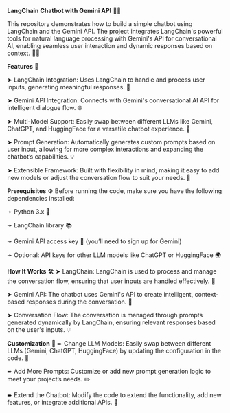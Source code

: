 **LangChain Chatbot with Gemini API** 🤖✨

This repository demonstrates how to build a simple chatbot using LangChain and the Gemini API. The project integrates LangChain's powerful tools for natural language processing with Gemini's API for conversational AI, enabling seamless user interaction and dynamic responses based on context. 💬🤝

**Features** 🌟

➤ LangChain Integration: Uses LangChain to handle and process user inputs, generating meaningful responses. 🧠

➤ Gemini API Integration: Connects with Gemini's conversational AI API for intelligent dialogue flow. 🌐

➤ Multi-Model Support: Easily swap between different LLMs like Gemini, ChatGPT, and HuggingFace for a versatile chatbot experience. 🔄

➤ Prompt Generation: Automatically generates custom prompts based on user input, allowing for more complex interactions and expanding the chatbot’s capabilities. 💡

➤ Extensible Framework: Built with flexibility in mind, making it easy to add new models or adjust the conversation flow to suit your needs. 🔧

**Prerequisites** ⚙️
Before running the code, make sure you have the following dependencies installed:

➛ Python 3.x 🐍

➛ LangChain library 📚

➛ Gemini API access key 🔑 (you’ll need to sign up for Gemini)

➛ Optional: API keys for other LLM models like ChatGPT or HuggingFace 🌍

**How It Works** 🛠️
➤ LangChain: LangChain is used to process and manage the conversation flow, ensuring that user inputs are handled effectively. 🧩

➤ Gemini API: The chatbot uses Gemini's API to create intelligent, context-based responses during the conversation. 🌟

➤ Conversation Flow: The conversation is managed through prompts generated dynamically by LangChain, ensuring relevant responses based on the user's inputs. 💡

**Customization** 🎨
➨ Change LLM Models: Easily swap between different LLMs (Gemini, ChatGPT, HuggingFace) by updating the configuration in the code. 🔄

➨ Add More Prompts: Customize or add new prompt generation logic to meet your project’s needs. ✏️

➨ Extend the Chatbot: Modify the code to extend the functionality, add new features, or integrate additional APIs. 🌱
